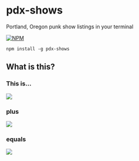 pdx-shows
=========

Portland, Oregon punk show listings in your terminal

[![NPM](https://nodei.co/npm/pdx-shows.png?downloads=true)](https://npmjs.com/package/pdx-shows)

`npm install -g pdx-shows`

## What is this?

### This is...

![](https://encrypted-tbn3.gstatic.com/images?q=tbn:ANd9GcSgt3nnMp6lcLmKw8rh0cQfG50eRQxI5gKL8zFvB0ntQPu2DNtBKg)
### plus

![](http://2.bp.blogspot.com/-FGKrAqvMr4c/UUkovpwmN4I/AAAAAAAABvA/T0u1NXYU8jI/s1600/tumblr_lv0zsllYAE1qc8eqio1_500-1.jpg)

### equals
![](http://i.imgur.com/u1YAUKb.png)
